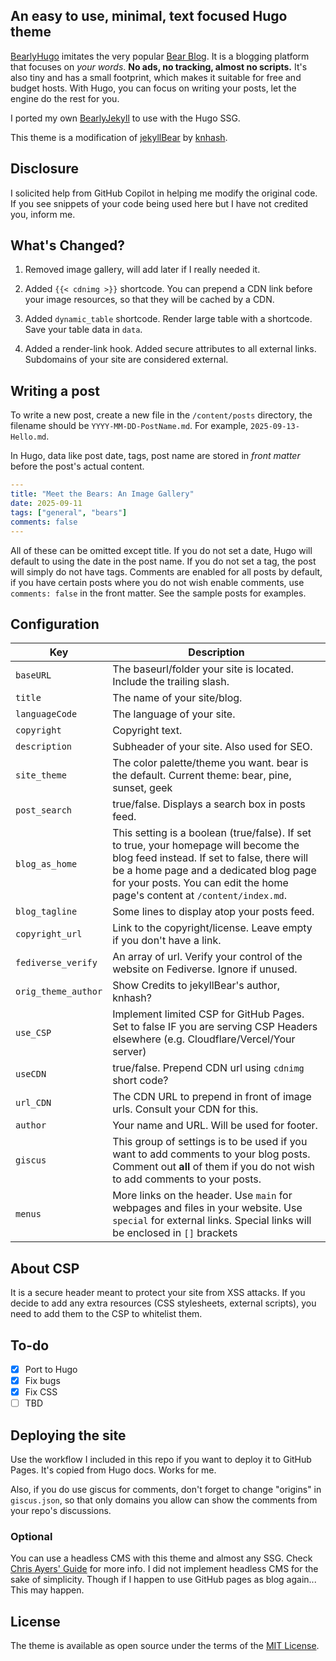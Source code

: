 ## An easy to use, minimal, text focused Hugo theme

[BearlyHugo](https://github.com/sorat0mo/bearlyhugo) imitates the very popular [Bear Blog](https://bearblog.dev/). It is a blogging platform that focuses on *your words*. **No ads, no tracking, almost no scripts.** It's also tiny and has a small footprint, which makes it suitable for free and budget hosts. With Hugo, you can focus on writing your posts, let the engine do the rest for you.

I ported my own [BearlyJekyll](https://github.com/sorat0mo/bearlyjekyll) to use with the Hugo SSG.

This theme is a modification of [jekyllBear](https://github.com/knhash/jekyllBear/) by [knhash](https://knhash.in/).

## Disclosure

I solicited help from GitHub Copilot in helping me modify the original code. If you see snippets of your code being used here but I have not credited you, inform me.

## What's Changed?

1. Removed image gallery, will add later if I really needed it.

2. Added `{{< cdnimg >}}` shortcode. You can prepend a CDN link before your image resources, so that they will be cached by a CDN.

3. Added `dynamic_table` shortcode. Render large table with a shortcode. Save your table data in `data`.

4. Added a render-link hook. Added secure attributes to all external links. Subdomains of your site are considered external.

## Writing a post
To write a new post, create a new file in the `/content/posts` directory, the filename should be `YYYY-MM-DD-PostName.md`. For example, `2025-09-13-Hello.md`.

In Hugo, data like post date, tags, post name are stored in *front matter* before the post's actual content.

```yaml
---
title: "Meet the Bears: An Image Gallery"
date: 2025-09-11
tags: ["general", "bears"]
comments: false
---
```

All of these can be omitted except title. If you do not set a date, Hugo will default to using the date in the post name. If you do not set a tag, the post will simply do not have tags. Comments are enabled for all posts by default, if you have certain posts where you do not wish enable comments, use `comments: false` in the front matter. See the sample posts for examples.

## Configuration

| Key                 | Description                                                                                                                                                                                                                                                |
|---------------------|------------------------------------------------------------------------------------------------------------------------------------------------------------------------------------------------------------------------------------------------------------|
| `baseURL`           | The baseurl/folder your site is located. Include the trailing slash.                                                                                                                                                                                       |
| `title`             | The name of your site/blog.                                                                                                                                                                                                                                |
| `languageCode`      | The language of your site.                                                                                                                                                                                                                                 |
| `copyright`         | Copyright text.                                                                                                                                                                                                                                            |
| `description`       | Subheader of your site. Also used for SEO.                                                                                                                                                                                                                 |
| `site_theme`        | The color palette/theme you want. bear is the default. Current theme: bear, pine, sunset, geek                                                                                                                                                             |
| `post_search`       | true/false. Displays a search box in posts feed.                                                                                                                                                                                                           |
| `blog_as_home`      | This setting is a boolean (true/false). If set to true, your homepage will become the blog feed instead. If set to false, there will be a home page and a dedicated blog page for your posts. You can edit the home page's content at `/content/index.md`. |
| `blog_tagline`      | Some lines to display atop your posts feed.                                                                                                                                                                                                                |
| `copyright_url`     | Link to the copyright/license. Leave empty if you don't have a link.                                                                                                                                                                                       |
| `fediverse_verify`  | An array of url. Verify your control of the website on Fediverse. Ignore if unused.                                                                                                                                                         |
| `orig_theme_author` | Show Credits to jekyllBear's author, knhash?                                                                                                                                                                                                               |
| `use_CSP`           | Implement limited CSP for GitHub Pages. Set to false IF you are serving CSP Headers elsewhere (e.g. Cloudflare/Vercel/Your server)                                                                                                                         |
| `useCDN`            | true/false. Prepend CDN url using `cdnimg` short code?                                                                                                                                                                                                     |
| `url_CDN`           | The CDN URL to prepend in front of image urls. Consult your CDN for this.                                                                                                                                                                                  |
| `author`            | Your name and URL. Will be used for footer.                                                                                                                                                                                                                |
| `giscus`            | This group of settings is to be used if you want to add comments to your blog posts. Comment out **all** of them if you do not wish to add comments to your posts.                                                                                         |
| `menus`             | More links on the header. Use `main` for webpages and files in your website. Use `special` for external links. Special links will be enclosed in `[]` brackets                                                                                             |

## About CSP
It is a secure header meant to protect your site from XSS attacks. If you decide to add any extra resources (CSS stylesheets, external scripts), you need to add them to the CSP to whitelist them.

## To-do

- [x] Port to Hugo
- [x] Fix bugs
- [x] Fix CSS
- [ ] TBD

## Deploying the site
Use the workflow I included in this repo if you want to deploy it to GitHub Pages. It's copied from Hugo docs. Works for me.

Also, if you do use giscus for comments, don't forget to change "origins" in `giscus.json`, so that only domains you allow can show the comments from your repo's discussions.

### Optional
You can use a headless CMS with this theme and almost any SSG. Check [Chris Ayers' Guide](https://chris-ayers.com/2025/06/26/mobile-cms-on-github-pages/) for more info. I did not implement headless CMS for the sake of simplicity. Though if I happen to use GitHub pages as blog again... This may happen.

## License

The theme is available as open source under the terms of the [MIT License](https://opensource.org/licenses/MIT).

